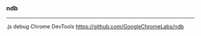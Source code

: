 ### ndb
---
.js debug  Chrome DevTools
https://github.com/GoogleChromeLabs/ndb


```
```

```
```

```
```

